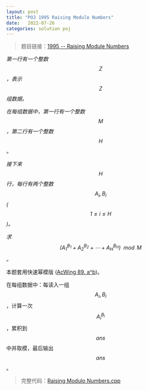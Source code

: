 ```yaml
---
layout: post
title: "POJ 1995 Raising Module Numbers"
date:   2022-07-26
categories: solution poj
---
```


> 题目链接：<a href="http://poj.org/problem?id=1995" target="_blank">1995 -- Raising Module Numbers</a>

*第一行有一个整数 $$Z$$，表示 $$Z$$ 组数据。*

*在每组数据中，第一行有一个整数 $$M$$，第二行有一个整数 $$H$$。*

*接下来 $$H$$ 行，每行有两个整数 $$A_i, B_i$$ ($$1 \leq i \leq H$$)。*  

*求 $$(A_1^{B_1} + A_2^{B_2} + \cdots + A_H^{B_H}) \mod M$$。*

本题套用快速幂模版 (<a href="https://lyccrius.github.io/solution/acwing/89.html" target="_blank">AcWing 89. a^b</a>)。

在每组数据中：每读入一组 $$A_i, B_i$$，计算一次 $$A_i^{B_i}$$，累积到 $$ans$$ 中并取模，最后输出 $$ans$$。

> 完整代码：<a href="https://gitee.com/lyccrius/oi/blob/master/POJ/1195/Raising%20Modulo%20Numbers.cpp" target="_blank">Raising Modulo Numbers.cpp</a>